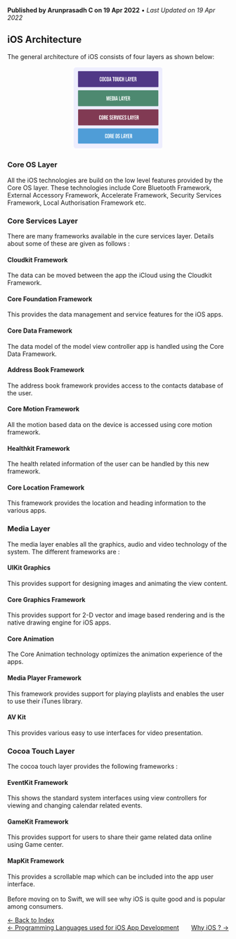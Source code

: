 **Published by Arunprasadh C on 19 Apr 2022** • *Last Updated on 19 Apr 2022*

## iOS Architecture
The general architecture of iOS consists of four layers as shown below:
<p align="center">
<img src="./assets/images/ios_app_arch.png" height="40%" width="40%">
</p>

### Core OS Layer
All the iOS technologies are build on the low level features provided by the Core OS layer. These technologies include Core Bluetooth Framework, External Accessory Framework, Accelerate Framework, Security Services Framework, Local Authorisation Framework etc.

### Core Services Layer
There are many frameworks available in the cure services layer. Details about some of these are given as follows :

#### Cloudkit Framework
The data can be moved between the app the iCloud using the Cloudkit Framework.

#### Core Foundation Framework
This provides the data management and service features for the iOS apps.

#### Core Data Framework
The data model of the model view controller app is handled using the Core Data Framework.

#### Address Book Framework
The address book framework provides access to the contacts database of the user.

#### Core Motion Framework
All the motion based data on the device is accessed using core motion framework.

#### Healthkit Framework
The health related information of the user can be handled by this new framework.

#### Core Location Framework
This framework provides the location and heading information to the various apps.

### Media Layer
The media layer enables all the graphics, audio and video technology of the system. The different frameworks are :

#### UIKit Graphics
This provides support for designing images and animating the view content.

#### Core Graphics Framework
This provides support for 2-D vector and image based rendering and is the native drawing engine for iOS apps.

#### Core Animation
The Core Animation technology optimizes the animation experience of the apps.

#### Media Player Framework
This framework provides support for playing playlists and enables the user to use their iTunes library.

#### AV Kit
This provides various easy to use interfaces for video presentation.

### Cocoa Touch Layer
The cocoa touch layer provides the following frameworks :

#### EventKit Framework
This shows the standard system interfaces using view controllers for viewing and changing calendar related events.

#### GameKit Framework
This provides support for users to share their game related data online using Game center.

#### MapKit Framework
This provides a scrollable map which can be included into the app user interface.
<br><br>
Before moving on to Swift, we will see why iOS is quite good and is popular among consumers.

<a href="https://techinessoverloaded.github.io/iOSAppDevBasics/index.html">&larr; Back to Index</a>
<br>
<span style="float: left">
<a href="https://techinessoverloaded.github.io/iOSAppDevBasics/proglang.html">&larr; Programming Languages used for iOS App Development</a>
</span>
<span style="float: right">
<a href="https://techinessoverloaded.github.io/iOSAppDevBasics/whyios.html">Why iOS ? &rarr;</a>
</span>
